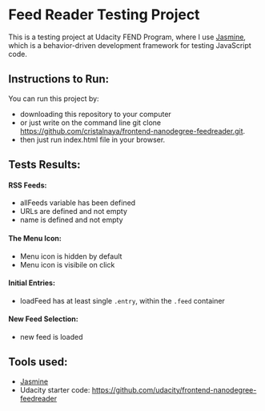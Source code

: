 # Feed Reader Testing Project

This is a testing project at Udacity FEND Program, where I use [Jasmine](http://jasmine.github.io/), which is a behavior-driven development framework for testing JavaScript code.


## Instructions to Run:

You can run this project by:
* downloading this repository to your computer
* or just write on the command line git clone https://github.com/cristalnaya/frontend-nanodegree-feedreader.git.
* then just run index.html file in your browser.


## Tests Results:

#### RSS Feeds:

* allFeeds variable has been defined
* URLs are defined and not empty
* name is defined and not empty

#### The Menu Icon:

* Menu icon is hidden by default
* Menu icon is visibile on click

#### Initial Entries:

* loadFeed has at least single `.entry`, within the `.feed` container

#### New Feed Selection:

* new feed is loaded
	
## Tools used: 

* [Jasmine](http://jasmine.github.io/)
* Udacity starter code: https://github.com/udacity/frontend-nanodegree-feedreader

